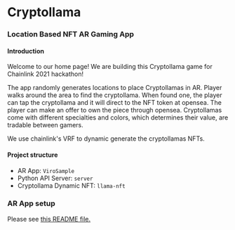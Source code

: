 # Cryptollama 
### Location Based NFT AR Gaming App

#### Introduction
Welcome to our home page! We are building this Cryptollama game for Chainlink 2021 hackathon!

The app randomly generates locations to place Cryptollamas in AR. 
Player walks around the area to find the cryptollama.
 When found one, the player can tap the cryptollama and it will direct to the NFT token at opensea. 
 The player can make an offer to own the piece through opensea. 
 Cryptollamas come with different specialties and colors, which determines their value, are tradable between gamers.
 
 We use chainlink's VRF to dynamic generate the cryptollamas NFTs.

#### Project structure
* AR App: `ViroSample`
* Python API Server: `server`
* Cryptollama Dynamic NFT: `llama-nft`

### AR App setup

Please see [this README file.](ViroSample/README.md)
